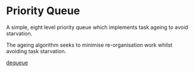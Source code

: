 # Priority Queue

A simple, eight level priority queue which implements task ageing to avoid
starvation.

The ageing algorithm seeks to minimise re-organisation work whilst avoiding
task starvation.

[dequeue](https://github.com/apollographql/ageing/blob/228a0afd17c981c76451db5748c95c48dc8e892f/src/lib.rs#L159)

